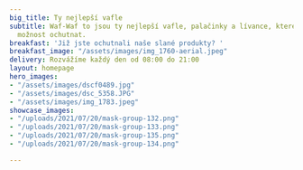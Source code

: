 ```yaml
---
big_title: Ty nejlepší vafle
subtitle: Waf-Waf to jsou ty nejlepší vafle, palačinky a lívance, které jste měli
  možnost ochutnat.
breakfast: 'Již jste ochutnali naše slané produkty? '
breakfast_image: "/assets/images/img_1760-aerial.jpeg"
delivery: Rozvážíme každý den od 08:00 do 21:00
layout: homepage
hero_images:
- "/assets/images/dscf0489.jpg"
- "/assets/images/dsc_5358.JPG"
- "/assets/images/img_1783.jpeg"
showcase_images:
- "/uploads/2021/07/20/mask-group-132.png"
- "/uploads/2021/07/20/mask-group-133.png"
- "/uploads/2021/07/20/mask-group-135.png"
- "/uploads/2021/07/20/mask-group-134.png"

---
```

